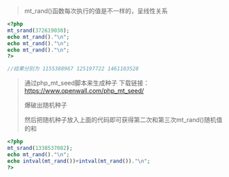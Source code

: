 > mt_rand()函数每次执行的值是不一样的，呈线性关系

~~~php
<?php 
mt_srand(372619038); 
echo mt_rand()."\n";
echo mt_rand()."\n";
echo mt_rand()."\n";
?>

//结果分别为 1155388967 125197722 1461103528 
~~~

> 通过php_mt_seed脚本来生成种子 
>下载链接：https://www.openwall.com/php_mt_seed/
> 
>爆破出随机种子
>
>然后把随机种子放入上面的代码即可获得第二次和第三次mt_rand()随机值的和

~~~php
<?php 
mt_srand(1338537082); 
echo mt_rand()."\n";
echo intval(mt_rand())+intval(mt_rand())."\n";
?>
~~~

